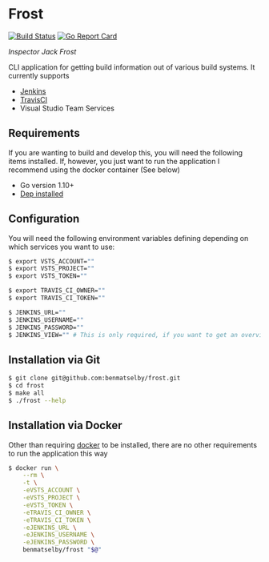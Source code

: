 # Frost

[![Build Status](https://travis-ci.org/benmatselby/frost.png?branch=master)](https://travis-ci.org/benmatselby/frost)
[![Go Report Card](https://goreportcard.com/badge/github.com/benmatselby/frost?style=flat-square)](https://goreportcard.com/report/github.com/benmatselby/frost)

_Inspector Jack Frost_

CLI application for getting build information out of various build systems. It currently supports

* [Jenkins](http://jenkins.io)
* [TravisCI](https://travis-ci.org)
* Visual Studio Team Services

## Requirements

If you are wanting to build and develop this, you will need the following items installed. If, however, you just want to run the application I recommend using the docker container (See below)

* Go version 1.10+
* [Dep installed](https://github.com/golang/dep)

## Configuration

You will need the following environment variables defining depending on which services you want to use:

```bash
$ export VSTS_ACCOUNT=""
$ export VSTS_PROJECT=""
$ export VSTS_TOKEN=""

$ export TRAVIS_CI_OWNER=""
$ export TRAVIS_CI_TOKEN=""

$ JENKINS_URL=""
$ JENKINS_USERNAME=""
$ JENKINS_PASSWORD=""
$ JENKINS_VIEW="" # This is only required, if you want to get an overview of Jenkins from a defined "view"
```

## Installation via Git

```bash
$ git clone git@github.com:benmatselby/frost.git
$ cd frost
$ make all
$ ./frost --help
```

## Installation via Docker

Other than requiring [docker](http://docker.com) to be installed, there are no other requirements to run the application this way

```bash
$ docker run \
    --rm \
    -t \
    -eVSTS_ACCOUNT \
    -eVSTS_PROJECT \
    -eVSTS_TOKEN \
    -eTRAVIS_CI_OWNER \
    -eTRAVIS_CI_TOKEN \
    -eJENKINS_URL \
    -eJENKINS_USERNAME \
    -eJENKINS_PASSWORD \
    benmatselby/frost "$@"
```
